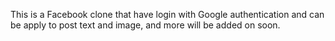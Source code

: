 This is a Facebook clone that have login with Google authentication and can be apply to post text and image, and more will be added on soon.
